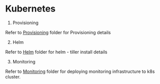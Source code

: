 # Kubernetes

1. Provisioning

Refer to [Provisioning](https://github.com/turkelk/Kubernetes/tree/master/Provisioning) folder for Provisioning details

 2. Helm

Refer to [Helm](https://github.com/turkelk/Kubernetes/tree/master/Helm) folder for helm - tiller install details

3. Monitoring

Refer to [Monitoring](https://github.com/turkelk/Kubernetes/tree/master/Monitoring) folder for deploying monitoring infrastructure to k8s cluster.

